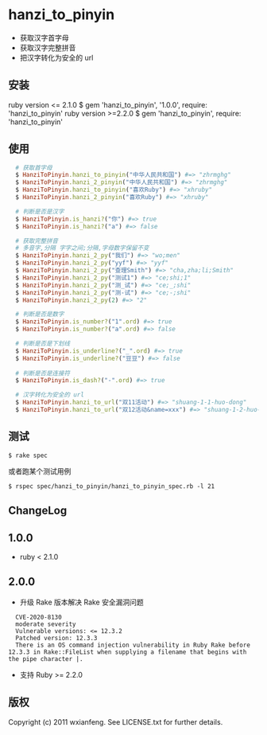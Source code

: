 hanzi_to_pinyin
==
* 获取汉字首字母
* 获取汉字完整拼音
* 把汉字转化为安全的 url

## 安装
ruby version <= 2.1.0
    $ gem 'hanzi_to_pinyin', '1.0.0', require: 'hanzi_to_pinyin'
ruby version >=2.2.0
    $ gem 'hanzi_to_pinyin', require: 'hanzi_to_pinyin'

## 使用

```ruby
  # 获取首字母
  $ HanziToPinyin.hanzi_to_pinyin("中华人民共和国") #=> "zhrmghg"
  $ HanziToPinyin.hanzi_2_pinyin("中华人民共和国") #=> "zhrmghg"
  $ HanziToPinyin.hanzi_to_pinyin("喜欢Ruby") #=> "xhruby"
  $ HanziToPinyin.hanzi_2_pinyin("喜欢Ruby") #=> "xhruby"

  # 判断是否是汉字
  $ HanziToPinyin.is_hanzi?("你") #=> true
  $ HanziToPinyin.is_hanzi?("a") #=> false

  # 获取完整拼音
  # 多音字,分隔 字字之间;分隔,字母数字保留不变
  $ HanziToPinyin.hanzi_2_py("我们") #=> "wo;men"
  $ HanziToPinyin.hanzi_2_py("yyf") #=> "yyf"
  $ HanziToPinyin.hanzi_2_py("查理Smith") #=> "cha,zha;li;Smith"
  $ HanziToPinyin.hanzi_2_py("测试1") #=> "ce;shi;1"
  $ HanziToPinyin.hanzi_2_py("测_试") #=> "ce;_;shi"
  $ HanziToPinyin.hanzi_2_py("测-试") #=> "ce;-;shi"
  $ HanziToPinyin.hanzi_2_py(2) #=> "2"

  # 判断是否是数字
  $ HanziToPinyin.is_number?("1".ord) #=> true
  $ HanziToPinyin.is_number?("a".ord) #=> false

  # 判断是否是下划线
  $ HanziToPinyin.is_underline?("_".ord) #=> true
  $ HanziToPinyin.is_underline?("豆豆") #=> false
  
  # 判断是否是连接符
  $ HanziToPinyin.is_dash?("-".ord) #=> true

  # 汉字转化为安全的 url
  $ HanziToPinyin.hanzi_to_url("双11活动") #=> "shuang-1-1-huo-dong"
  $ HanziToPinyin.hanzi_to_url("双12活动&name=xxx") #=> "shuang-1-2-huo-dong-%26-n-a-m-e-%3D-x-x-x"
```

## 测试
  
    $ rake spec
    
或者跑某个测试用例

    $ rspec spec/hanzi_to_pinyin/hanzi_to_pinyin_spec.rb -l 21

## ChangeLog
## 1.0.0
  * ruby < 2.1.0

## 2.0.0
  * 升级 Rake 版本解决 Rake 安全漏洞问题
  ```
    CVE-2020-8130
    moderate severity
    Vulnerable versions: <= 12.3.2
    Patched version: 12.3.3
    There is an OS command injection vulnerability in Ruby Rake before 12.3.3 in Rake::FileList when supplying a filename that begins with the pipe character |.
  ```
  * 支持 Ruby >= 2.2.0

## 版权

Copyright (c) 2011 wxianfeng. See LICENSE.txt for further details.
